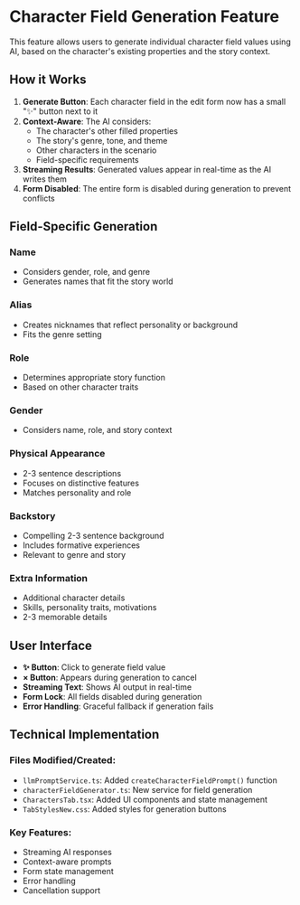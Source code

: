 # Character Field Generation Feature

This feature allows users to generate individual character field values using AI, based on the character's existing properties and the story context.

## How it Works

1. **Generate Button**: Each character field in the edit form now has a small "✨" button next to it
2. **Context-Aware**: The AI considers:
   - The character's other filled properties
   - The story's genre, tone, and theme
   - Other characters in the scenario
   - Field-specific requirements
3. **Streaming Results**: Generated values appear in real-time as the AI writes them
4. **Form Disabled**: The entire form is disabled during generation to prevent conflicts

## Field-Specific Generation

### Name
- Considers gender, role, and genre
- Generates names that fit the story world

### Alias
- Creates nicknames that reflect personality or background
- Fits the genre setting

### Role
- Determines appropriate story function
- Based on other character traits

### Gender
- Considers name, role, and story context

### Physical Appearance
- 2-3 sentence descriptions
- Focuses on distinctive features
- Matches personality and role

### Backstory
- Compelling 2-3 sentence background
- Includes formative experiences
- Relevant to genre and story

### Extra Information
- Additional character details
- Skills, personality traits, motivations
- 2-3 memorable details

## User Interface

- **✨ Button**: Click to generate field value
- **× Button**: Appears during generation to cancel
- **Streaming Text**: Shows AI output in real-time
- **Form Lock**: All fields disabled during generation
- **Error Handling**: Graceful fallback if generation fails

## Technical Implementation

### Files Modified/Created:
- `llmPromptService.ts`: Added `createCharacterFieldPrompt()` function
- `characterFieldGenerator.ts`: New service for field generation
- `CharactersTab.tsx`: Added UI components and state management
- `TabStylesNew.css`: Added styles for generation buttons

### Key Features:
- Streaming AI responses
- Context-aware prompts
- Form state management
- Error handling
- Cancellation support
